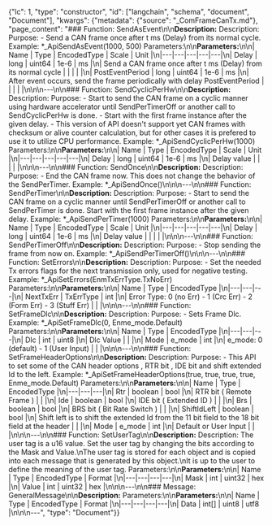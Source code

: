 {"lc": 1, "type": "constructor", "id": ["langchain", "schema", "document", "Document"], "kwargs": {"metadata": {"source": "_ComFrameCanTx.md"}, "page_content": "### Function: SendAsEvent\n\n**Description:** Description: Purpose: - Send a CAN frame once after t ms (Delay) from its normal cycle. Example: *_ApiSendAsEvent(1000, 500) Parameters:\n\n**Parameters:**\n\n| Name | Type | EncodedType | Scale | Unit |\n|---|---|---|---|---|\n| Delay | long | uint64 | 1e-6 | ms |\n| Send a CAN frame once after t ms (Delay) from its normal cycle |  |  |  |  |\n| PostEventPeriod | long | uint64 | 1e-6 | ms |\n| After event occurs, send the frame periodically with delay PostEventPeriod |  |  |  |  |\n\n\n---\n\n### Function: SendCyclicPerHw\n\n**Description:** Description: Purpose: - Start to send the CAN frame on a cyclic manner using hardware accelerator until SendPerTimerOff or another call to SendCyclicPerHw is done. - Start with the first frame instance after the given delay. - This version of API doesn't support yet CAN frames with checksum or alive counter calculation, but for other cases it is prefered to use it to utilize CPU performance. Example: *_ApiSendCyclicPerHw(1000) Parameters:\n\n**Parameters:**\n\n| Name | Type | EncodedType | Scale | Unit |\n|---|---|---|---|---|\n| Delay | long | uint64 | 1e-6 | ms |\n| Delay value |  |  |  |  |\n\n\n---\n\n### Function: SendOnce\n\n**Description:** Description: Purpose: - End the CAN frame now. This does not change the behavior of the SendPerTimer. Example: *_ApiSendOnce()\n\n\n---\n\n### Function: SendPerTimer\n\n**Description:** Description: Purpose: - Start to send the CAN frame on a cyclic manner until SendPerTimerOff or another call to SendPerTimer is done. Start with the first frame instance after the given delay. Example: *_ApiSendPerTimer(1000) Parameters:\n\n**Parameters:**\n\n| Name | Type | EncodedType | Scale | Unit |\n|---|---|---|---|---|\n| Delay | long | uint64 | 1e-6 | ms |\n| Delay value |  |  |  |  |\n\n\n---\n\n### Function: SendPerTimerOff\n\n**Description:** Description: Purpose: - Stop sending the frame from now on. Example: *_ApiSendPerTimerOff()\n\n\n---\n\n### Function: SetErrors\n\n**Description:** Description: Purpose: - Set the needed Tx errors flags for the next transmission only, used for negative testing. Example: *_ApiSetErrors(EnmTxErrType.TxNoErr) Parameters:\n\n**Parameters:**\n\n| Name | Type | EncodedType |\n|---|---|---|\n| NextTxErr | TxErrType | int |\n| Error Type: 0 (no Err) - 1 (Crc Err) - 2 (Form Err) - 3 (Stuff Err) |  |  |\n\n\n---\n\n### Function: SetFrameDlc\n\n**Description:** Description: Purpose: - Sets Frame Dlc. Example: *_ApiSetFrameDlc(0, Enme_mode.Default) Parameters:\n\n**Parameters:**\n\n| Name | Type | EncodedType |\n|---|---|---|\n| Dlc | int | uint8 |\n| Dlc Value |  |  |\n| Mode | e_mode | int |\n| e_mode: 0 (default) - 1 (User Input) |  |  |\n\n\n---\n\n### Function: SetFrameHeaderOptions\n\n**Description:** Description: Purpose: - This API to set some of the CAN header options , RTR bit , IDE bit and shift extended Id to the left. Example: *_ApiSetFrameHeaderOptions(true, true, true, true, Enme_mode.Default) Parameters:\n\n**Parameters:**\n\n| Name | Type | EncodedType |\n|---|---|---|\n| Rtr | boolean | bool |\n| RTR bit ( Remote Frame ) |  |  |\n| Ide | boolean | bool |\n| IDE bit ( Extended ID ) |  |  |\n| Brs | boolean | bool |\n| BRS bit ( Bit Rate Switch ) |  |  |\n| ShiftIdLeft | boolean | bool |\n| Shift left is to shift the extended Id from the 11 bit field to the 18 bit field at the header |  |  |\n| Mode | e_mode | int |\n| Default or User Input |  |  |\n\n\n---\n\n### Function: SetUserTag\n\n**Description:** Description: The user tag is a u16 value. Set the user tag by changing the bits according to the Mask and Value.\nThe user tag is stored for each object and is copied into each message that is generated by this object.\nIt is up to the user to define the meaning of the user tag. Parameters:\n\n**Parameters:**\n\n| Name | Type | EncodedType | Format |\n|---|---|---|---|\n| Mask | int | uint32 | hex |\n| Value | int | uint32 | hex |\n\n\n---\n\n### Message: GeneralMessage\n\n**Description:** Parameters:\n\n**Parameters:**\n\n| Name | Type | EncodedType | Format |\n|---|---|---|---|\n| Data | int[] | uint8 | utf8 |\n\n\n---", "type": "Document"}}